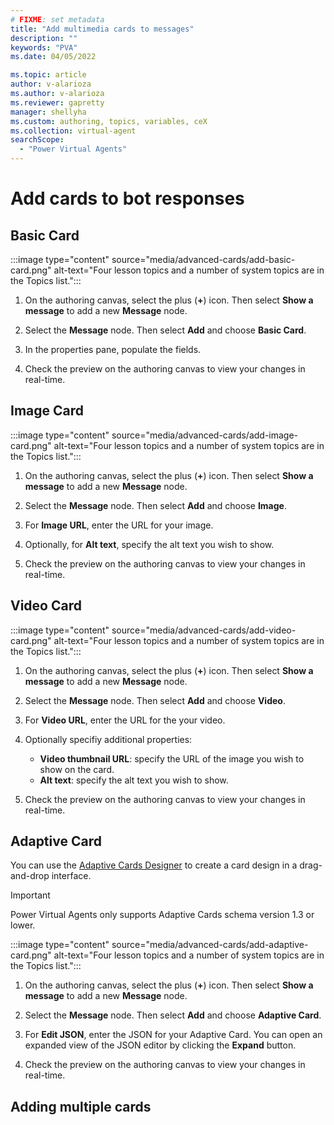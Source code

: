 ```yaml
---
# FIXME: set metadata
title: "Add multimedia cards to messages"
description: ""
keywords: "PVA"
ms.date: 04/05/2022

ms.topic: article
author: v-alarioza
ms.author: v-alarioza
ms.reviewer: gapretty
manager: shellyha
ms.custom: authoring, topics, variables, ceX
ms.collection: virtual-agent
searchScope:
  - "Power Virtual Agents"
---
```


<!-- FIXME: confirm UI labels? -->

# Add cards to bot responses

<!-- FIXME: blurb about cards -->

## Basic Card

<!-- FIXME: blurb about when to use basic cards -->

<!-- FIXME: update with real screenshot -->
:::image type="content" source="media/advanced-cards/add-basic-card.png" alt-text="Four lesson topics and a number of system topics are in the Topics list.":::

<!-- FIXME: can cards be added to other nodes? -->
1. On the authoring canvas, select the plus (**+**) icon. Then select **Show a message** to add a new **Message** node.

1. Select the **Message** node. Then select **Add** and choose **Basic Card**.

    <!-- FIXME: what fields are required? -->
1. In the properties pane, populate the fields.
    <!-- FIXME: do the fields need more explanation for each? -->

1. Check the preview on the authoring canvas to view your changes in real-time.

## Image Card

<!-- FIXME: blurb about when to use image cards -->

<!-- FIXME: update with real screenshot -->
:::image type="content" source="media/advanced-cards/add-image-card.png" alt-text="Four lesson topics and a number of system topics are in the Topics list.":::

1. On the authoring canvas, select the plus (**+**) icon. Then select **Show a message** to add a new **Message** node.

1. Select the **Message** node. Then select **Add** and choose **Image**.

1. For **Image URL**, enter the URL for your image.

    <!-- FIXME: is alt text here set the browser defined image alt text? Or does this set something in the bot itself? -->
1. Optionally, for **Alt text**, specify the alt text you wish to show.

1. Check the preview on the authoring canvas to view your changes in real-time.

## Video Card

<!-- FIXME: blurb about when to use video cards -->

<!-- FIXME: update with real screenshot -->
:::image type="content" source="media/advanced-cards/add-video-card.png" alt-text="Four lesson topics and a number of system topics are in the Topics list.":::

1. On the authoring canvas, select the plus (**+**) icon. Then select **Show a message** to add a new **Message** node.

1. Select the **Message** node. Then select **Add** and choose **Video**.

1. For **Video URL**, enter the URL for the your video.

1. Optionally specifiy additional properties:

    - **Video thumbnail URL**: specify the URL of the image you wish to show on the card.
      <!-- FIXME: what image is shown if this field isn't set? -->

    <!-- FIXME: is alt text here set the browser defined image alt text? Or does this set something in the bot itself? -->
    - **Alt text**: specify the alt text you wish to show.

1. Check the preview on the authoring canvas to view your changes in real-time.

## Adaptive Card

<!-- FIXME: blurb about when to use adaptive cards -->

You can use the [Adaptive Cards Designer](https://adaptivecards.io/designer/) to create a card design in a drag-and-drop interface.

> [!IMPORTANT]
> Power Virtual Agents only supports Adaptive Cards schema version 1.3 or lower.

<!-- FIXME: update with real screenshot -->
:::image type="content" source="media/advanced-cards/add-adaptive-card.png" alt-text="Four lesson topics and a number of system topics are in the Topics list.":::

1. On the authoring canvas, select the plus (**+**) icon. Then select **Show a message** to add a new **Message** node.

1. Select the **Message** node. Then select **Add** and choose **Adaptive Card**.

1. For **Edit JSON**, enter the JSON for your Adaptive Card. You can open an expanded view of the JSON editor by clicking the **Expand** button.
   <!-- FIXME: what does the expand button look like? -->

1. Check the preview on the authoring canvas to view your changes in real-time.

## Adding multiple cards
<!-- FIXME: how does the card carousel work? -->